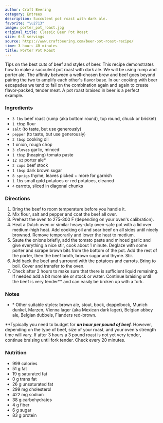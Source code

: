 ```yaml
---
author: Craft Beering
category: Entrees
description: Succulent pot roast with dark ale.
favorite: "\u2713"
image: porter_pot_roast.jpg
original_title: Classic Beer Pot Roast
size: 6-8 servings
source: https://www.craftbeering.com/beer-pot-roast-recipe/
time: 3 hours 40 minutes
title: Porter Pot Roast
---
```


Tips on the best cuts of beef and styles of beer. This recipe demonstrates how to make a succulent pot roast with dark ale. We will be using rump and porter ale. The affinity between a well-chosen brew and beef goes beyond pairing the two to amplify each other's flavor base. In our cooking with beer escapades we tend to fall on the combination again and again to create flavor-packed, tender meat. A pot roast braised in beer is a perfect example.

### Ingredients

* `3 lbs` beef roast (rump (aka bottom round), top round, chuck or brisket)
* `1 tbsp` flour
* `salt` (to taste, but use generously)
* `pepper` (to taste, but use generously)
* `2 tbsp` cooking oil
* `1` onion, rough chop
* `3 cloves` garlic, minced
* `1 tbsp` (heaping) tomato paste
* `12 oz` porter ale\*
* `2 cups` beef stock
* `1 tbsp` dark brown sugar
* `8 sprigs` thyme, leaves picked + more for garnish
* `1 lbs` small gold potatoes or red potatoes, cleaned
* `4` carrots, sliced in diagonal chunks

### Directions

1. Bring the beef to room temperature before you handle it.
2. Mix flour, salt and pepper and coat the beef all over.
3. Preheat the oven to 275-300 F (depending on your oven's calibration).
4. Heat a Dutch oven or similar heavy-duty oven-safe pot with a lid over medium-high heat. Add cooking oil and sear beef on all sides until nicely browned. Remove temporarily and lower the heat to medium.
5. Saute the onions briefly, add the tomato paste and minced garlic and give everything a nice stir, cook about 1 minute. Deglaze with some porter and scrape brown bits from the bottom of the pot. Add the rest of the porter, then the beef broth, brown sugar and thyme. Stir.
6. Add back the beef and surround with the potatoes and carrots. Bring to boil. Cover and transfer to the oven.
7. Check after 2 hours to make sure that there is sufficient liquid remaining. If needed add a bit more ale or stock or water. Continue braising until the beef is very tender\*\* and can easily be broken up with a fork.

### Notes

- \* Other suitable styles: brown ale, stout, bock, doppelbock, Munich dunkel, Marzen, Vienna lager (aka Mexican dark lager), Belgian abbey ale, Belgian dubbels, Flanders red-brown.

\*\*Typically you need to budget for **_an hour per pound of beef._** However, depending on the type of beef, size of your roast, and your oven's strength time will vary. If after 3 hours a 3 pound roast is not yet very tender, continue braising until fork tender. Check every 20 minutes.

### Nutrition

* 999 calories
* 51 g fat
* 19 g saturated fat
* 0 g trans fat
* 26 g unsaturated fat
* 299 mg cholesterol
* 422 mg sodium
* 38 g carbohydrates
* 4 g fiber
* 6 g sugar
* 83 g protein